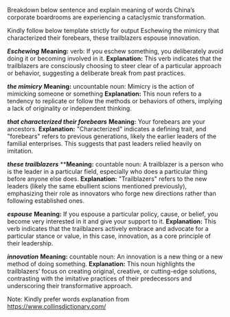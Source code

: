 Breakdown below sentence and explain meaning of words
China’s corporate boardrooms are experiencing a cataclysmic transformation.

Kindly follow below template strictly for output
Eschewing the mimicry that characterized their forebears, these trailblazers espouse innovation.

***Eschewing***
**Meaning:** verb: If you eschew something, you deliberately avoid doing it or becoming involved in it.
**Explanation:** This verb indicates that the trailblazers are consciously choosing to steer clear of a particular approach or behavior, suggesting a deliberate break from past practices.

***the mimicry***
**Meaning:** uncountable noun: Mimicry is the action of mimicking someone or something
**Explanation:** This noun refers to a tendency to replicate or follow the methods or behaviors of others, implying a lack of originality or independent thinking.

***that characterized their forebears***
**Meaning:** Your forebears are your ancestors.
**Explanation:** "Characterized" indicates a defining trait, and "forebears" refers to previous generations, likely the earlier leaders of the familial enterprises. This suggests that past leaders relied heavily on imitation.

***these trailblazers***
****Meaning:** countable noun: A trailblazer is a person who is the leader in a particular field, especially who does a particular thing before anyone else does.
**Explanation:** "Trailblazers" refers to the new leaders (likely the same ebullient scions mentioned previously), emphasizing their role as innovators who forge new directions rather than following established ones.

***espouse***
**Meaning:** If you espouse a particular policy, cause, or belief, you become very interested in it and give your support to it.
****Explanation:**** This verb indicates that the trailblazers actively embrace and advocate for a particular stance or value, in this case, innovation, as a core principle of their leadership.

***innovation***
**Meaning:** countable noun: An innovation is a new thing or a new method of doing something.
****Explanation:**** This noun highlights the trailblazers’ focus on creating original, creative, or cutting-edge solutions, contrasting with the imitative practices of their predecessors and underscoring their transformative approach.

Note: Kindly prefer words explanation from https://www.collinsdictionary.com/
